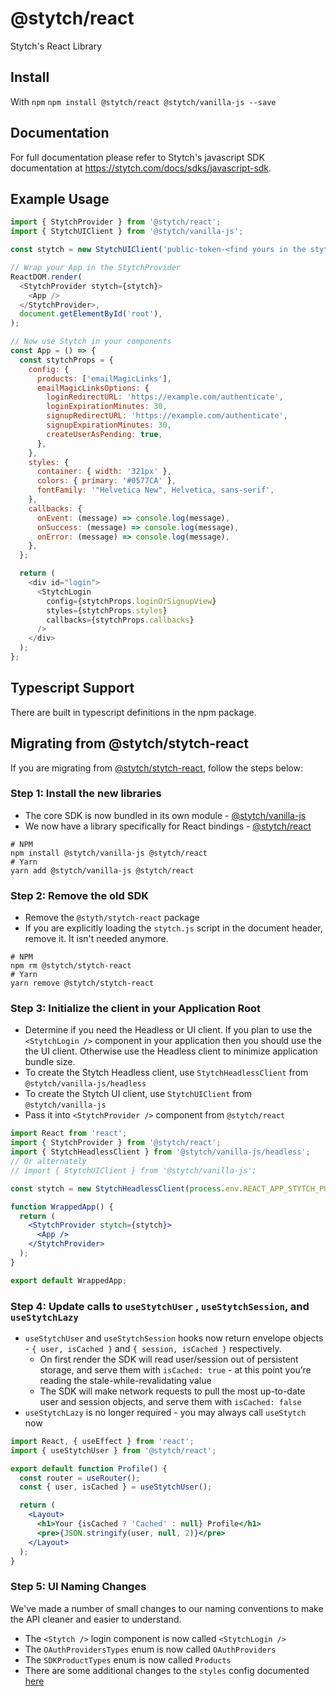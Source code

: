 # @stytch/react

Stytch's React Library

## Install

With `npm`
`npm install @stytch/react @stytch/vanilla-js --save`

## Documentation

For full documentation please refer to Stytch's javascript SDK documentation at https://stytch.com/docs/sdks/javascript-sdk.

## Example Usage

```javascript
import { StytchProvider } from '@stytch/react';
import { StytchUIClient } from '@stytch/vanilla-js';

const stytch = new StytchUIClient('public-token-<find yours in the stytch dashboard>');

// Wrap your App in the StytchProvider
ReactDOM.render(
  <StytchProvider stytch={stytch}>
    <App />
  </StytchProvider>,
  document.getElementById('root'),
);

// Now use Stytch in your components
const App = () => {
  const stytchProps = {
    config: {
      products: ['emailMagicLinks'],
      emailMagicLinksOptions: {
        loginRedirectURL: 'https://example.com/authenticate',
        loginExpirationMinutes: 30,
        signupRedirectURL: 'https://example.com/authenticate',
        signupExpirationMinutes: 30,
        createUserAsPending: true,
      },
    },
    styles: {
      container: { width: '321px' },
      colors: { primary: '#0577CA' },
      fontFamily: '"Helvetica New", Helvetica, sans-serif',
    },
    callbacks: {
      onEvent: (message) => console.log(message),
      onSuccess: (message) => console.log(message),
      onError: (message) => console.log(message),
    },
  };

  return (
    <div id="login">
      <StytchLogin
        config={stytchProps.loginOrSignupView}
        styles={stytchProps.styles}
        callbacks={stytchProps.callbacks}
      />
    </div>
  );
};
```

## Typescript Support

There are built in typescript definitions in the npm package.

## Migrating from @stytch/stytch-react

If you are migrating from [@stytch/stytch-react](https://www.npmjs.com/package/@stytch/stytch-react), follow the steps below:

### Step 1: Install the new libraries

- The core SDK is now bundled in its own module - [@stytch/vanilla-js](https://www.npmjs.com/package/@stytch/vanilla-js)
- We now have a library specifically for React bindings - [@stytch/react](https://www.npmjs.com/package/@stytch/react)

```shell
# NPM
npm install @stytch/vanilla-js @stytch/react
# Yarn
yarn add @stytch/vanilla-js @stytch/react
```

### Step 2: Remove the old SDK

- Remove the `@styth/stytch-react` package
- If you are explicitly loading the `stytch.js` script in the document header, remove it. It isn't needed anymore.

```shell
# NPM
npm rm @stytch/stytch-react
# Yarn
yarn remove @stytch/stytch-react
```

### Step 3: Initialize the client in your Application Root

- Determine if you need the Headless or UI client. If you plan to use the `<StytchLogin />` component in your application then you should use the the UI client. Otherwise use the Headless client to minimize application bundle size.
- To create the Stytch Headless client, use `StytchHeadlessClient` from `@stytch/vanilla-js/headless`
- To create the Stytch UI client, use `StytchUIClient` from `@stytch/vanilla-js`
- Pass it into `<StytchProvider />` component from `@stytch/react`

```jsx
import React from 'react';
import { StytchProvider } from '@stytch/react';
import { StytchHeadlessClient } from '@stytch/vanilla-js/headless';
// Or alternately
// import { StytchUIClient } from '@stytch/vanilla-js';

const stytch = new StytchHeadlessClient(process.env.REACT_APP_STYTCH_PUBLIC_TOKEN);

function WrappedApp() {
  return (
    <StytchProvider stytch={stytch}>
      <App />
    </StytchProvider>
  );
}

export default WrappedApp;
```

### Step 4: Update calls to `useStytchUser` , `useStytchSession`, and `useStytchLazy`

- `useStytchUser` and `useStytchSession` hooks now return envelope objects - `{ user, isCached }` and `{ session, isCached }` respectively.
  - On first render the SDK will read user/session out of persistent storage, and serve them with `isCached: true` - at this point you’re reading the stale-while-revalidating value
  - The SDK will make network requests to pull the most up-to-date user and session objects, and serve them with `isCached: false`
- `useStytchLazy` is no longer required - you may always call `useStytch` now

```jsx
import React, { useEffect } from 'react';
import { useStytchUser } from '@stytch/react';

export default function Profile() {
  const router = useRouter();
  const { user, isCached } = useStytchUser();

  return (
    <Layout>
      <h1>Your {isCached ? 'Cached' : null} Profile</h1>
      <pre>{JSON.stringify(user, null, 2)}</pre>
    </Layout>
  );
}
```

### Step 5: UI Naming Changes

We've made a number of small changes to our naming conventions to make the API cleaner and easier to understand.

- The `<Stytch />` login component is now called `<StytchLogin />`
- The `OAuthProvidersTypes` enum is now called `OAuthProviders`
- The `SDKProductTypes` enum is now called `Products`
- There are some additional changes to the `styles` config documented [here](https://stytch.com/docs/sdks/javascript-sdk#resources_migration-guide_v-zero-five)

